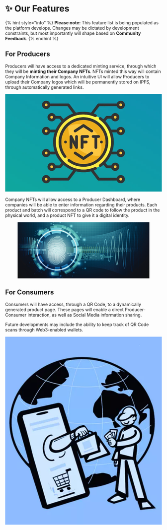 # ✨ Our Features

{% hint style="info" %}
**Please note:** This feature list is being populated as the platform develops. Changes may be dictated by development constraints, but most importantly will shape based on **Community Feedback**.  &#x20;
{% endhint %}

## For Producers

Producers will have access to a dedicated minting service, through which they will be **minting their Company NFTs**. NFTs minted this way will contain Company Information and logos. An intuitive UI will allow Producers to upload their Company logos which will be permanently stored on IPFS, through automatically generated links.&#x20;

![](<../.gitbook/assets/Screenshot from 2023-10-15 12-51-59.png>)

Company NFTs will allow access to a Producer Dashboard, where companies will be able to enter information regarding their products. Each product and batch will correspond to a QR code to follow the product in the physical world, and a product NFT to give it a digital identity.&#x20;

<figure><img src="../.gitbook/assets/digital-identity-ICT-applications.png" alt=""><figcaption></figcaption></figure>

## For Consumers

Consumers will have access, through a QR Code, to a dynamically generated product page. These pages will enable a direct Producer-Consumer interaction, as well as Social Media information sharing.&#x20;

Future developments may include the ability to keep track of QR Code scans through Web3-enabled wallets.&#x20;

![](<../.gitbook/assets/Screenshot from 2023-10-15 12-41-38.png>)
